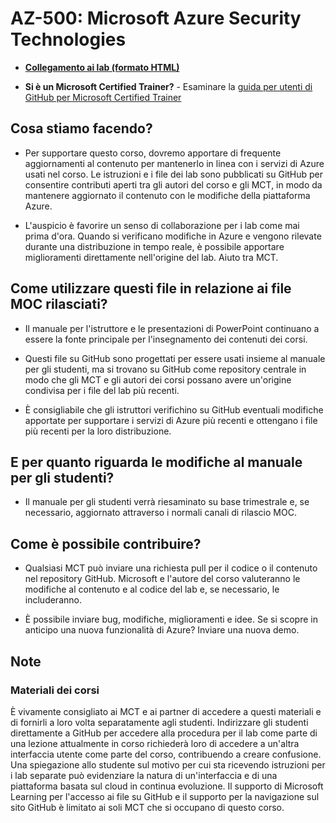 # AZ-500: Microsoft Azure Security Technologies

- **[Collegamento ai lab (formato HTML)](https://microsoftlearning.github.io/AZ500-AzureSecurityTechnologies/)**

- **Si è un Microsoft Certified Trainer?** - Esaminare la [guida per utenti di GitHub per Microsoft Certified Trainer](https://microsoftlearning.github.io/MCT-User-Guide/)

## Cosa stiamo facendo?

- Per supportare questo corso, dovremo apportare di frequente aggiornamenti al contenuto per mantenerlo in linea con i servizi di Azure usati nel corso.  Le istruzioni e i file dei lab sono pubblicati su GitHub per consentire contributi aperti tra gli autori del corso e gli MCT, in modo da mantenere aggiornato il contenuto con le modifiche della piattaforma Azure.

- L'auspicio è favorire un senso di collaborazione per i lab come mai prima d'ora. Quando si verificano modifiche in Azure e vengono rilevate durante una distribuzione in tempo reale, è possibile apportare miglioramenti direttamente nell'origine del lab.  Aiuto tra MCT.

## Come utilizzare questi file in relazione ai file MOC rilasciati?

- Il manuale per l'istruttore e le presentazioni di PowerPoint continuano a essere la fonte principale per l'insegnamento dei contenuti dei corsi.

- Questi file su GitHub sono progettati per essere usati insieme al manuale per gli studenti, ma si trovano su GitHub come repository centrale in modo che gli MCT e gli autori dei corsi possano avere un'origine condivisa per i file del lab più recenti.

- È consigliabile che gli istruttori verifichino su GitHub eventuali modifiche apportate per supportare i servizi di Azure più recenti e ottengano i file più recenti per la loro distribuzione.

## E per quanto riguarda le modifiche al manuale per gli studenti?

- Il manuale per gli studenti verrà riesaminato su base trimestrale e, se necessario, aggiornato attraverso i normali canali di rilascio MOC.

## Come è possibile contribuire?

- Qualsiasi MCT può inviare una richiesta pull per il codice o il contenuto nel repository GitHub. Microsoft e l'autore del corso valuteranno le modifiche al contenuto e al codice del lab e, se necessario, le includeranno.

- È possibile inviare bug, modifiche, miglioramenti e idee.  Se si scopre in anticipo una nuova funzionalità di Azure?  Inviare una nuova demo.

## Note

### Materiali dei corsi

È vivamente consigliato ai MCT e ai partner di accedere a questi materiali e di fornirli a loro volta separatamente agli studenti.  Indirizzare gli studenti direttamente a GitHub per accedere alla procedura per il lab come parte di una lezione attualmente in corso richiederà loro di accedere a un'altra interfaccia utente come parte del corso, contribuendo a creare confusione. Una spiegazione allo studente sul motivo per cui sta ricevendo istruzioni per i lab separate può evidenziare la natura di un'interfaccia e di una piattaforma basata sul cloud in continua evoluzione. Il supporto di Microsoft Learning per l'accesso ai file su GitHub e il supporto per la navigazione sul sito GitHub è limitato ai soli MCT che si occupano di questo corso.
